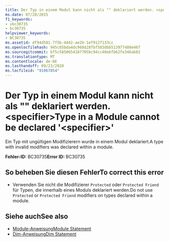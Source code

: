 ```yaml
---
title: Der Typ in einem Modul kann nicht als "" deklariert werden. <specifier>
ms.date: 07/20/2015
f1_keywords:
- vbc30735
- bc30735
helpviewer_keywords:
- BC30735
ms.assetid: df94d581-7f5b-4d42-ae2b-1ef912f133cc
ms.openlocfilehash: 945c85bda4dc968d28fbf583dbb513977480e46f
ms.sourcegitcommit: bf5c5850654187705bc94cc40ebfb62fe346ab02
ms.translationtype: MT
ms.contentlocale: de-DE
ms.lasthandoff: 09/23/2020
ms.locfileid: "91067854"
---
```

# <a name="type-in-a-module-cannot-be-declared-specifier"></a><span data-ttu-id="2c596-102">Der Typ in einem Modul kann nicht als "" deklariert werden. \<specifier></span><span class="sxs-lookup"><span data-stu-id="2c596-102">Type in a Module cannot be declared '\<specifier>'</span></span>

<span data-ttu-id="2c596-103">Ein Typ mit ungültigen Modifizierern wurde in einem Modul deklariert.</span><span class="sxs-lookup"><span data-stu-id="2c596-103">A type with invalid modifiers was declared within a module.</span></span>  
  
 <span data-ttu-id="2c596-104">**Fehler-ID:** BC30735</span><span class="sxs-lookup"><span data-stu-id="2c596-104">**Error ID:** BC30735</span></span>  
  
## <a name="to-correct-this-error"></a><span data-ttu-id="2c596-105">So beheben Sie diesen Fehler</span><span class="sxs-lookup"><span data-stu-id="2c596-105">To correct this error</span></span>  
  
- <span data-ttu-id="2c596-106">Verwenden Sie nicht die Modifizierer `Protected` oder `Protected Friend` für Typen, die innerhalb eines Moduls deklariert werden.</span><span class="sxs-lookup"><span data-stu-id="2c596-106">Do not use `Protected` or `Protected Friend` modifiers on types declared within a module.</span></span>  
  
## <a name="see-also"></a><span data-ttu-id="2c596-107">Siehe auch</span><span class="sxs-lookup"><span data-stu-id="2c596-107">See also</span></span>

- [<span data-ttu-id="2c596-108">Module-Anweisung</span><span class="sxs-lookup"><span data-stu-id="2c596-108">Module Statement</span></span>](../language-reference/statements/module-statement.md)
- [<span data-ttu-id="2c596-109">Dim-Anweisung</span><span class="sxs-lookup"><span data-stu-id="2c596-109">Dim Statement</span></span>](../language-reference/statements/dim-statement.md)
